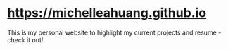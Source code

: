 <!-- # michelleahuang.github.io -->
# https://michelleahuang.github.io
This is my personal website to highlight my current projects and resume - check it out!
